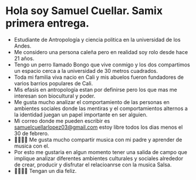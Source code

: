 # Hola soy Samuel Cuellar. Samix primera entrega. 
 - Estudiante de Antropología y ciencia politica en la universidad de los Andes. 
 - Me considero una persona caleña pero en realidad soy rolo desde hace 21 años. 
 - Tengo un perro llamado Bongo que vive conmigo y los dos compartimos un espacio cerca a la universidad de 30 metros cuadrados. 
  - Toda mi familia viva nacio en Cali y mis abuelos fueron fundadores de varios barrios populares de Cali.
  - Mis efasis en antropología estan por definirse pero los que mas me interesan son biocultural y poder.
  - Me gusta mucho analizar el comportamiento de las personas en ambientes sociales donde las mentiras y el comportamientos alternos a la identidad juegan un papel importante en ser alguien. 
  - Mi correo donde me pueden escribir es samuelcuellarlopez03@gmail.com estoy libre todos los dias menos el 30 de febrero. 
  - 🥸🥸🤠🤠 Me gusta mucho compartir musica con mi padre y aprender de musica con el. 
  - Por esto me gustaria en algun momento tener una salida de campo que implique analizar diferentes ambientes culturales y sociales alrededor de crear, producir y disfrutar el relacioanrse con la musica Salsa. 
  - 🐌🐛🐜🐛 Tengan un dia feliz.


